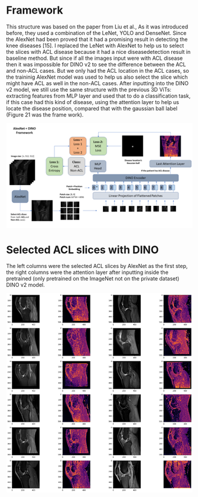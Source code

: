 # Framework
This structure was based on the paper from Liu et al., As it was introduced before, they used a combination of the LeNet, YOLO and DenseNet. Since the AlexNet had been proved that it had a promising result in detecting the knee diseases [15]. I replaced the LeNet with AlexNet to help us to select the slices with ACL disease because it had a nice diseasedetection result in baseline method. But since if all the images input were with ACL disease then it was impossible for DINO v2 to see the difference between the ACL and non-ACL cases. But we only had the ACL location in the ACL cases, so the traininig AlexNet model was used to help us also select the slice which might have ACL as well in the non-ACL cases. After inputting into the DINO v2 model, we still use the same structure with the previous 3D ViTs: extracting features from MLP layer and used that to do a classification task, if this case had this kind of disease, using the attention layer to help us locate the disease position, compared that with the gaussian ball label (Figure 21 was the frame work).
<p align="center">
  <img src="./AlexNet_DINO_Framework.PNG" alt="AlexNet_DINO" width="auto" height="auto">
</p>

# Selected ACL slices with DINO
The left columns were the selected ACL slices by AlexNet as the first step, the right columns were the attention layer after inputting inside the pretrained (only pretrained on the ImageNet not on the private dataset) DINO v2 model.
<p align="center">
  <img src="./ACL_dino.png" alt="ACL_dino" width="auto" height="auto">
</p>
